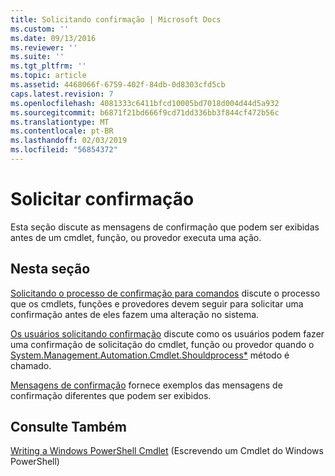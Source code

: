 ```yaml
---
title: Solicitando confirmação | Microsoft Docs
ms.custom: ''
ms.date: 09/13/2016
ms.reviewer: ''
ms.suite: ''
ms.tgt_pltfrm: ''
ms.topic: article
ms.assetid: 4468066f-6759-402f-84db-0d8303cfd5cb
caps.latest.revision: 7
ms.openlocfilehash: 4081333c6411bfcd10005bd7018d004d44d5a932
ms.sourcegitcommit: b6871f21bd666f9cd71dd336bb3f844cf472b56c
ms.translationtype: MT
ms.contentlocale: pt-BR
ms.lasthandoff: 02/03/2019
ms.locfileid: "56854372"
---
```

# <a name="requesting-confirmation"></a>Solicitar confirmação

Esta seção discute as mensagens de confirmação que podem ser exibidas antes de um cmdlet, função, ou provedor executa uma ação.

## <a name="in-this-section"></a>Nesta seção

[Solicitando o processo de confirmação para comandos](./requesting-confirmation-from-cmdlets.md) discute o processo que os cmdlets, funções e provedores devem seguir para solicitar uma confirmação antes de eles fazem uma alteração no sistema.

[Os usuários solicitando confirmação](./users-requesting-confirmation.md) discute como os usuários podem fazer uma confirmação de solicitação do cmdlet, função ou provedor quando o [System.Management.Automation.Cmdlet.Shouldprocess*](/dotnet/api/System.Management.Automation.Cmdlet.ShouldProcess) método é chamado.

[Mensagens de confirmação](./confirmation-messages.md) fornece exemplos das mensagens de confirmação diferentes que podem ser exibidos.

## <a name="see-also"></a>Consulte Também

[Writing a Windows PowerShell Cmdlet](./writing-a-windows-powershell-cmdlet.md) (Escrevendo um Cmdlet do Windows PowerShell)
